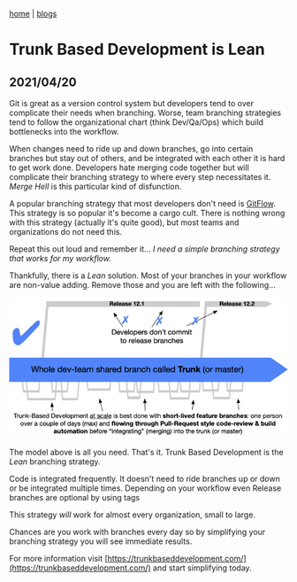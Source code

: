 [home](../index) | [blogs](../blogs)

# Trunk Based Development is Lean
## 2021/04/20

Git is great as a version control system but developers tend to over complicate their needs when branching. Worse, team branching strategies tend to follow the organizational chart (think Dev/Qa/Ops) which build bottlenecks into the workflow.

When changes need to ride up and down branches, go into certain branches but stay out of others, and be integrated with each other it is hard to get work done. Developers hate merging code together but will complicate their branching strategy to where every step necessitates it. _Merge Hell_ is this particular kind of disfunction.

A popular branching strategy that most developers don't need is [GitFlow](https://nvie.com/posts/a-successful-git-branching-model/). This strategy is so popular it's become a cargo cult. There is nothing wrong with this strategy (actually it's quite good), but most teams and organizations do not need this.

Repeat this out loud and remember it... _I need a simple branching strategy that works for my workflow._

Thankfully, there is a _Lean_ solution. Most of your branches in your workflow are non-value adding. Remove those and you are left with the following...

![trunkBasedDev](./trunk1c.png)

The model above is all you need. That's it. Trunk Based Development is the _Lean_ branching strategy.

Code is integrated frequently. It doesn't need to ride branches up or down or be integrated multiple times. Depending on your workflow even Release branches are optional by using tags 

This strategy _will_ work for almost every organization, small to large.

Chances are you work with branches every day so by simplifying your branching strategy you will see immediate results.

For more information visit [https://trunkbaseddevelopment.com/](https://trunkbaseddevelopment.com/) and start simplifying today.